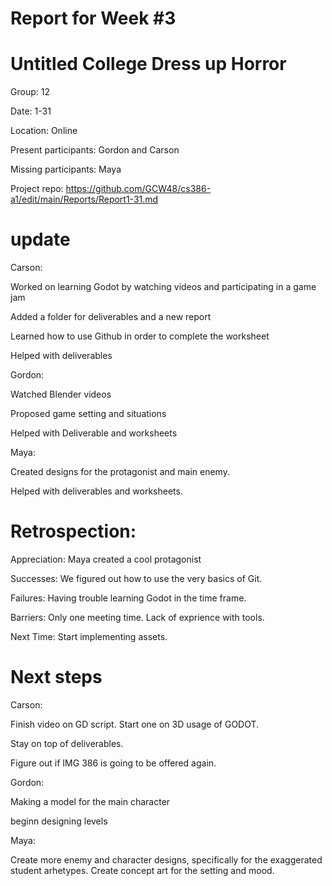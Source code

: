 # Report for Week #3

# Untitled College Dress up Horror 

Group: 12

Date: 1-31

Location: Online

Present participants: Gordon and Carson 

Missing participants: Maya

Project repo: https://github.com/GCW48/cs386-a1/edit/main/Reports/Report1-31.md

# update 

Carson:

Worked on learning Godot by watching videos and participating in a game jam

Added a folder for deliverables and a new report

Learned how to use Github in order to complete the worksheet

Helped with deliverables


Gordon:

Watched Blender videos 

Proposed game setting and situations

Helped with Deliverable and worksheets


Maya: 

Created designs for the protagonist and main enemy.

Helped with deliverables and worksheets.

# Retrospection:


Appreciation: Maya created a cool protagonist

Successes: We figured out how to use the very basics of Git. 

Failures: Having trouble learning Godot in the time frame.

Barriers: Only one meeting time. Lack of exprience with tools.

Next Time: Start implementing assets.


# Next steps 


Carson: 

Finish video on GD script. Start one on 3D usage of GODOT.

Stay on top of deliverables.

Figure out if IMG 386 is going to be offered again. 


Gordon:

Making a model for the main character

beginn designing levels


Maya: 

Create more enemy and character designs, specifically for the exaggerated student arhetypes. Create concept art for the setting and mood.
